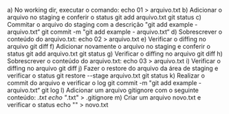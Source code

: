a) No working dir, executar o comando:
echo 01 > arquivo.txt
b) Adicionar o arquivo no staging e conferir o status
git add arquivo.txt
git status
c) Commitar o arquivo do staging com a descrição "git add example - arquivo.txt“
git commit -m "git add example - arquivo.txt“
d) Sobrescrever o conteúdo do arquivo.txt:
echo 02 > arquivo.txt
e) Verificar o diffing no arquivo
git diff
f) Adicionar novamente o arquivo no staging e conferir o status
git add arquivo.txt
git status
g) Verificar o diffing no arquivo
git diff
h) Sobrescrever o conteúdo do arquivo.txt:
echo 03 > arquivo.txt
i) Verificar o diffing no arquivo
git diff
j) Fazer o restore do arquivo da área de staging e verificar o status
git restore --stage arquivo.txt
git status
k) Realizar o commit do arquivo e verificar o log
git commit -m "git add example - arquivo.txt“
git log
l) Adicionar um arquivo gitignore com o seguinte conteúdo:
*.txt
echo "*.txt" > .gitignore
m) Criar um arquivo novo.txt e verificar o status
echo "" > novo.txt
